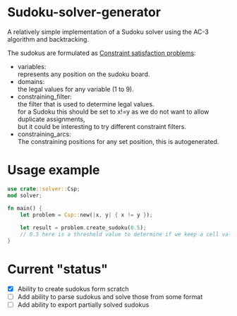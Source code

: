 # Sudoku-solver-generator
A relatively simple implementation of a Sudoku solver using the AC-3 algorithm and backtracking.

The sudokus are formulated as [Constraint satisfaction problems](https://en.wikipedia.org/wiki/Constraint_satisfaction_problem):   
* variables:  
represents any position on the sudoku board.  
* domains:  
the legal values for any variable (1 to 9).    
* constraining_filter:  
the filter that is used to determine legal values.  
for a Sudoku this should be set to x!=y 
as we do not want to allow duplicate assignments,  
but it could be interesting to try different constraint filters.
* constraining_arcs:  
The constraining positions for any set position, this is autogenerated.


# Usage example
```Rust
use crate::solver::Csp;
mod solver;

fn main() {
    let problem = Csp::new(|x, y| { x != y });
    
    let result = problem.create_sudoku(0.5); 
    // 0.5 here is a threshold value to determine if we keep a cell value or not as this will generate a unsolved sudoku.
}
```

# Current "status"

- [x] Ability to create sudokus form scratch
- [ ] Add ability to parse sudokus and solve those from some format 
- [ ] Add ability to export partially solved sudokus 
